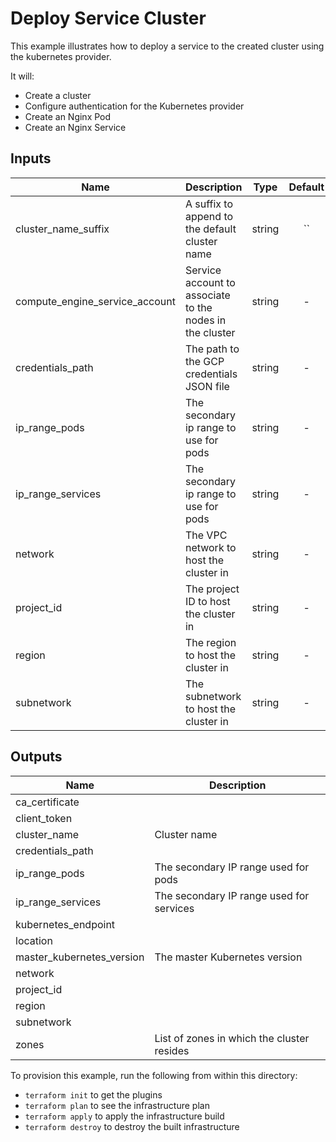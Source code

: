 # Deploy Service Cluster

This example illustrates how to deploy a service to the created cluster using the kubernetes provider.

It will:
- Create a cluster
- Configure authentication for the Kubernetes provider
- Create an Nginx Pod
- Create an Nginx Service

[^]: (autogen_docs_start)


## Inputs

| Name | Description | Type | Default | Required |
|------|-------------|:----:|:-----:|:-----:|
| cluster_name_suffix | A suffix to append to the default cluster name | string | `` | no |
| compute_engine_service_account | Service account to associate to the nodes in the cluster | string | - | yes |
| credentials_path | The path to the GCP credentials JSON file | string | - | yes |
| ip_range_pods | The secondary ip range to use for pods | string | - | yes |
| ip_range_services | The secondary ip range to use for pods | string | - | yes |
| network | The VPC network to host the cluster in | string | - | yes |
| project_id | The project ID to host the cluster in | string | - | yes |
| region | The region to host the cluster in | string | - | yes |
| subnetwork | The subnetwork to host the cluster in | string | - | yes |

## Outputs

| Name | Description |
|------|-------------|
| ca_certificate |  |
| client_token |  |
| cluster_name | Cluster name |
| credentials_path |  |
| ip_range_pods | The secondary IP range used for pods |
| ip_range_services | The secondary IP range used for services |
| kubernetes_endpoint |  |
| location |  |
| master_kubernetes_version | The master Kubernetes version |
| network |  |
| project_id |  |
| region |  |
| subnetwork |  |
| zones | List of zones in which the cluster resides |

[^]: (autogen_docs_end)

To provision this example, run the following from within this directory:
- `terraform init` to get the plugins
- `terraform plan` to see the infrastructure plan
- `terraform apply` to apply the infrastructure build
- `terraform destroy` to destroy the built infrastructure
